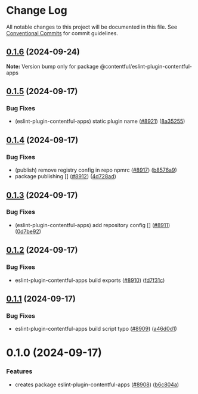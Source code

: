 # Change Log

All notable changes to this project will be documented in this file.
See [Conventional Commits](https://conventionalcommits.org) for commit guidelines.

## [0.1.6](https://github.com/contentful/apps/compare/@contentful/eslint-plugin-contentful-apps@0.1.5...@contentful/eslint-plugin-contentful-apps@0.1.6) (2024-09-24)

**Note:** Version bump only for package @contentful/eslint-plugin-contentful-apps

## [0.1.5](https://github.com/contentful/apps/compare/@contentful/eslint-plugin-contentful-apps@0.1.4...@contentful/eslint-plugin-contentful-apps@0.1.5) (2024-09-17)

### Bug Fixes

- (eslint-plugin-contentful-apps) static plugin name ([#8921](https://github.com/contentful/apps/issues/8921)) ([8a35255](https://github.com/contentful/apps/commit/8a352558bab47d324a349e85bfa2424895cd305c))

## [0.1.4](https://github.com/contentful/apps/compare/@contentful/eslint-plugin-contentful-apps@0.1.3...@contentful/eslint-plugin-contentful-apps@0.1.4) (2024-09-17)

### Bug Fixes

- (publish) remove registry config in repo npmrc ([#8917](https://github.com/contentful/apps/issues/8917)) ([b8576a9](https://github.com/contentful/apps/commit/b8576a92e6d29cd06f6a10f9cb896f6990fcb285))
- package publishing [] ([#8912](https://github.com/contentful/apps/issues/8912)) ([4d728ad](https://github.com/contentful/apps/commit/4d728ad4618a8bebf91c9cc228de60896a62d47c))

## [0.1.3](https://github.com/contentful/apps/compare/@contentful/eslint-plugin-contentful-apps@0.1.2...@contentful/eslint-plugin-contentful-apps@0.1.3) (2024-09-17)

### Bug Fixes

- (eslint-plugin-contentful-apps) add repository config [] ([#8911](https://github.com/contentful/apps/issues/8911)) ([0d7be92](https://github.com/contentful/apps/commit/0d7be9288e92cd3f58a4ab25f8a5bb5b76a7f6ec))

## [0.1.2](https://github.com/contentful/apps/compare/@contentful/eslint-plugin-contentful-apps@0.1.1...@contentful/eslint-plugin-contentful-apps@0.1.2) (2024-09-17)

### Bug Fixes

- eslint-plugin-contentful-apps build exports ([#8910](https://github.com/contentful/apps/issues/8910)) ([fd7f31c](https://github.com/contentful/apps/commit/fd7f31ce16db0766a236a85c86336a8b3fbc898a))

## [0.1.1](https://github.com/contentful/apps/compare/@contentful/eslint-plugin-contentful-apps@0.1.0...@contentful/eslint-plugin-contentful-apps@0.1.1) (2024-09-17)

### Bug Fixes

- eslint-plugin-contentful-apps build script typo ([#8909](https://github.com/contentful/apps/issues/8909)) ([a46d0d1](https://github.com/contentful/apps/commit/a46d0d1548e7b4c95ad7bc920b54a944a60dd1b2))

# 0.1.0 (2024-09-17)

### Features

- creates package eslint-plugin-contentful-apps ([#8908](https://github.com/contentful/apps/issues/8908)) ([b6c804a](https://github.com/contentful/apps/commit/b6c804aed368712f9e1f5d2fcc4bdb4159f72a9f))
